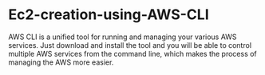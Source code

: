 # Ec2-creation-using-AWS-CLI
AWS CLI is a unified tool for running and managing your various AWS services. Just download and install the tool and you will be able to control multiple AWS services from the command line, which makes the process of managing the AWS more easier.
